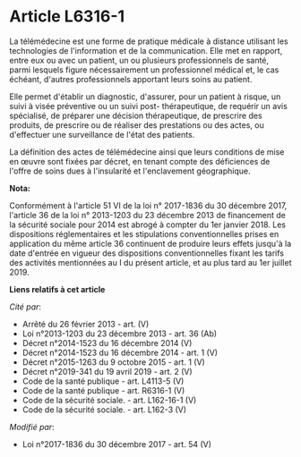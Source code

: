 # Article L6316-1

La télémédecine est une forme de pratique médicale à distance utilisant les technologies de l'information et de la
communication. Elle met en rapport, entre eux ou avec un patient, un ou plusieurs professionnels de santé, parmi lesquels
figure nécessairement un professionnel médical et, le cas échéant, d'autres professionnels apportant leurs soins au patient.

Elle permet d'établir un diagnostic, d'assurer, pour un patient à risque, un suivi à visée préventive ou un suivi post-
thérapeutique, de requérir un avis spécialisé, de préparer une décision thérapeutique, de prescrire des produits, de
prescrire ou de réaliser des prestations ou des actes, ou d'effectuer une surveillance de l'état des patients.

La définition des actes de télémédecine ainsi que leurs conditions de mise en œuvre sont fixées par décret, en tenant compte
des déficiences de l'offre de soins dues à l'insularité et l'enclavement géographique.

**Nota:**

Conformément à l'article 51 VI de la loi n° 2017-1836 du 30 décembre 2017, l'article 36 de la loi n° 2013-1203 du 23 décembre
2013 de financement de la sécurité sociale pour 2014 est abrogé à compter du 1er janvier 2018. Les dispositions
réglementaires et les stipulations conventionnelles prises en application du même article 36 continuent de produire leurs
effets jusqu'à la date d'entrée en vigueur des dispositions conventionnelles fixant les tarifs des activités mentionnées au I
du présent article, et au plus tard au 1er juillet 2019.

**Liens relatifs à cet article**

_Cité par_:

  - Arrêté du 26 février 2013 - art. (V)
  - Loi n°2013-1203 du 23 décembre 2013 - art. 36 (Ab)
  - Décret n°2014-1523 du 16 décembre 2014 (V)
  - Décret n°2014-1523 du 16 décembre 2014 - art. 1 (V)
  - Décret n°2015-1263 du 9 octobre 2015 - art. 1 (V)
  - Décret n°2019-341 du 19 avril 2019 - art. 2 (V)
  - Code de la santé publique - art. L4113-5 (V)
  - Code de la santé publique - art. R6316-1 (V)
  - Code de la sécurité sociale. - art. L162-16-1 (V)
  - Code de la sécurité sociale. - art. L162-3 (V)

_Modifié par_:

  - Loi n°2017-1836 du 30 décembre 2017 - art. 54 (V)
